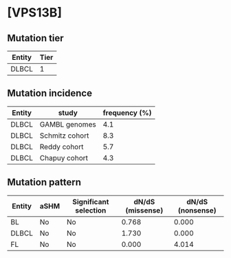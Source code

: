 # [VPS13B]

## Mutation tier

|Entity|Tier|
|------|----|
|DLBCL |1   |

## Mutation incidence

|Entity|study         |frequency (%)|
|------|--------------|-------------|
|DLBCL |GAMBL genomes |4.1          |
|DLBCL |Schmitz cohort|8.3          |
|DLBCL |Reddy cohort  |5.7          |
|DLBCL |Chapuy cohort |4.3          |

## Mutation pattern

|Entity|aSHM|Significant selection|dN/dS (missense)|dN/dS (nonsense)|
|------|----|---------------------|----------------|----------------|
|BL    |No  |No                   |0.768           |0.000           |
|DLBCL |No  |No                   |1.730           |0.000           |
|FL    |No  |No                   |0.000           |4.014           |

